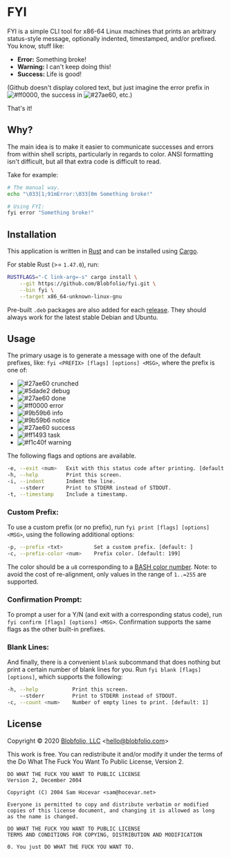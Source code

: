 # FYI

FYI is a simple CLI tool for x86-64 Linux machines that prints an arbitrary
status-style message, optionally indented, timestamped, and/or prefixed.
You know, stuff like:

* **Error:** Something broke!
* **Warning:** I can't keep doing this!
* **Success:** Life is good!

(Github doesn't display colored text, but just imagine the error prefix in ![#ff0000](https://via.placeholder.com/15/ff0000/000000?text=+), the success in ![#27ae60](https://via.placeholder.com/15/27ae60/000000?text=+), etc.)

That's it!



## Why?

The main idea is to make it easier to communicate successes and errors from
within shell scripts, particularly in regards to color. ANSI formatting isn't
difficult, but all that extra code is difficult to read.

Take for example:
```bash
# The manual way.
echo "\033[1;91mError:\033[0m Something broke!"

# Using FYI:
fyi error "Something broke!"
```



## Installation

This application is written in [Rust](https://www.rust-lang.org/) and can be installed using [Cargo](https://github.com/rust-lang/cargo).

For stable Rust (>= `1.47.0`), run:
```bash
RUSTFLAGS="-C link-arg=-s" cargo install \
    --git https://github.com/Blobfolio/fyi.git \
    --bin fyi \
    --target x86_64-unknown-linux-gnu
```

Pre-built `.deb` packages are also added for each [release](https://github.com/Blobfolio/fyi/releases/latest). They should always work for the latest stable Debian and Ubuntu.



## Usage

The primary usage is to generate a message with one of the default prefixes,
like: `fyi <PREFIX> [flags] [options] <MSG>`, where the prefix is one of:
* ![#27ae60](https://via.placeholder.com/15/27ae60/000000?text=+) crunched
* ![#5dade2](https://via.placeholder.com/15/5dade2/000000?text=+) debug
* ![#27ae60](https://via.placeholder.com/15/27ae60/000000?text=+) done
* ![#ff0000](https://via.placeholder.com/15/ff0000/000000?text=+) error
* ![#9b59b6](https://via.placeholder.com/15/9b59b6/000000?text=+) info
* ![#9b59b6](https://via.placeholder.com/15/9b59b6/000000?text=+) notice 
* ![#27ae60](https://via.placeholder.com/15/27ae60/000000?text=+) success
* ![#ff1493](https://via.placeholder.com/15/ff1493/000000?text=+) task
* ![#f1c40f](https://via.placeholder.com/15/f1c40f/000000?text=+) warning 

The following flags and options are available.
```bash
-e, --exit <num>   Exit with this status code after printing. [default: 0]
-h, --help         Print this screen.
-i, --indent       Indent the line.
    --stderr       Print to STDERR instead of STDOUT.
-t, --timestamp    Include a timestamp.
```

### Custom Prefix:

To use a custom prefix (or no prefix), run `fyi print [flags] [options] <MSG>`,
using the following additional options:
```bash
-p, --prefix <txt>          Set a custom prefix. [default: ]
-c, --prefix-color <num>    Prefix color. [default: 199]
```

The color should be a `u8` corresponding to a [BASH color number](https://misc.flogisoft.com/bash/tip_colors_and_formatting#colors1).
Note: to avoid the cost of re-alignment, only values in the range of `1..=255` are supported.

### Confirmation Prompt:

To prompt a user for a Y/N (and exit with a corresponding status code), run
`fyi confirm [flags] [options] <MSG>`. Confirmation supports the same flags as
the other built-in prefixes.

### Blank Lines:

And finally, there is a convenient `blank` subcommand that does nothing but
print a certain number of blank lines for you. Run
`fyi blank [flags] [options]`, which supports the following:
```bash
-h, --help           Print this screen.
    --stderr         Print to STDERR instead of STDOUT.
-c, --count <num>    Number of empty lines to print. [default: 1]
```



## License

Copyright © 2020 [Blobfolio, LLC](https://blobfolio.com) &lt;hello@blobfolio.com&gt;

This work is free. You can redistribute it and/or modify it under the terms of the Do What The Fuck You Want To Public License, Version 2.

    DO WHAT THE FUCK YOU WANT TO PUBLIC LICENSE
    Version 2, December 2004

    Copyright (C) 2004 Sam Hocevar <sam@hocevar.net>

    Everyone is permitted to copy and distribute verbatim or modified
    copies of this license document, and changing it is allowed as long
    as the name is changed.

    DO WHAT THE FUCK YOU WANT TO PUBLIC LICENSE
    TERMS AND CONDITIONS FOR COPYING, DISTRIBUTION AND MODIFICATION

    0. You just DO WHAT THE FUCK YOU WANT TO.
